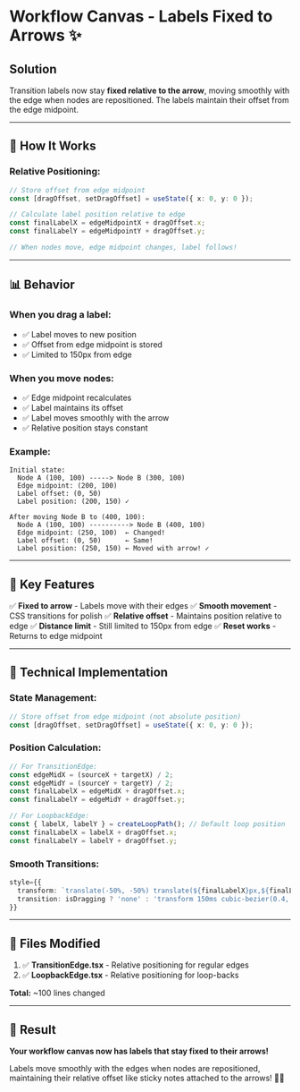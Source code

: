 # Workflow Canvas - Labels Fixed to Arrows ✨

## Solution
Transition labels now stay **fixed relative to the arrow**, moving smoothly with the edge when nodes are repositioned. The labels maintain their offset from the edge midpoint.

---

## 🎯 **How It Works**

### **Relative Positioning:**
```typescript
// Store offset from edge midpoint
const [dragOffset, setDragOffset] = useState({ x: 0, y: 0 });

// Calculate label position relative to edge
const finalLabelX = edgeMidpointX + dragOffset.x;
const finalLabelY = edgeMidpointY + dragOffset.y;

// When nodes move, edge midpoint changes, label follows!
```

---

## 📊 **Behavior**

### **When you drag a label:**
- ✅ Label moves to new position
- ✅ Offset from edge midpoint is stored
- ✅ Limited to 150px from edge

### **When you move nodes:**
- ✅ Edge midpoint recalculates
- ✅ Label maintains its offset
- ✅ Label moves smoothly with the arrow
- ✅ Relative position stays constant

### **Example:**
```
Initial state:
  Node A (100, 100) -----> Node B (300, 100)
  Edge midpoint: (200, 100)
  Label offset: (0, 50)
  Label position: (200, 150) ✓

After moving Node B to (400, 100):
  Node A (100, 100) ----------> Node B (400, 100)
  Edge midpoint: (250, 100)  ← Changed!
  Label offset: (0, 50)      ← Same!
  Label position: (250, 150) ← Moved with arrow! ✓
```

---

## 🎨 **Key Features**

✅ **Fixed to arrow** - Labels move with their edges
✅ **Smooth movement** - CSS transitions for polish
✅ **Relative offset** - Maintains position relative to edge
✅ **Distance limit** - Still limited to 150px from edge
✅ **Reset works** - Returns to edge midpoint

---

## 🔧 **Technical Implementation**

### **State Management:**
```typescript
// Store offset from edge midpoint (not absolute position)
const [dragOffset, setDragOffset] = useState({ x: 0, y: 0 });
```

### **Position Calculation:**
```typescript
// For TransitionEdge:
const edgeMidX = (sourceX + targetX) / 2;
const edgeMidY = (sourceY + targetY) / 2;
const finalLabelX = edgeMidX + dragOffset.x;
const finalLabelY = edgeMidY + dragOffset.y;

// For LoopbackEdge:
const { labelX, labelY } = createLoopPath(); // Default loop position
const finalLabelX = labelX + dragOffset.x;
const finalLabelY = labelY + dragOffset.y;
```

### **Smooth Transitions:**
```typescript
style={{
  transform: `translate(-50%, -50%) translate(${finalLabelX}px,${finalLabelY}px)`,
  transition: isDragging ? 'none' : 'transform 150ms cubic-bezier(0.4, 0, 0.2, 1)',
}}
```

---

## 📝 **Files Modified**

1. ✅ **TransitionEdge.tsx** - Relative positioning for regular edges
2. ✅ **LoopbackEdge.tsx** - Relative positioning for loop-backs

**Total:** ~100 lines changed

---

## 🌟 **Result**

**Your workflow canvas now has labels that stay fixed to their arrows!**

Labels move smoothly with the edges when nodes are repositioned, maintaining their relative offset like sticky notes attached to the arrows! 📌✨

